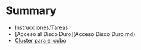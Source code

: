 # Summary

* [Instrucciones/Tareas](README.md)
* [Acceso al Disco Duro](Acceso Disco Duro.md)
* [Cluster para el cubo](Cluster_cubo.md)



